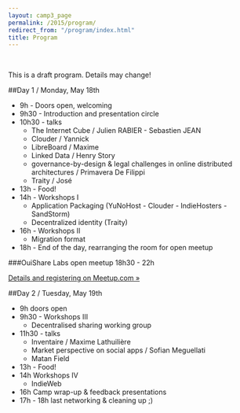 ```yaml
---
layout: camp3_page
permalink: /2015/program/
redirect_from: "/program/index.html"
title: Program
---
```


&nbsp;

This is a draft program. Details may change!

##Day 1 / Monday, May 18th

 - 9h   - Doors open, welcoming
 - 9h30 - Introduction and presentation circle
 - 10h30 - talks
   - The Internet Cube / Julien RABIER - Sebastien JEAN
   - Clouder / Yannick
   - LibreBoard / Maxime
   - Linked Data / Henry Story
   - governance-by-design &amp; legal challenges in online distributed architectures / Primavera De Filippi
   - Traity / José 
 - 13h - Food!
 - 14h - Workshops I
   - Application Packaging (YuNoHost - Clouder - IndieHosters - SandStorm)
   - Decentralized identity (Traity)
 - 16h - Workshops II
   - Migration format
 - 18h - End of the day, rearranging the room for open meetup

###OuiShare Labs open meetup 18h30 - 22h

[Details and registering on Meetup.com &raquo;](http://www.meetup.com/OuiShareLabs/events/222326906/)

##Day 2 / Tuesday, May 19th

 - 9h doors open
 - 9h30 - Workshops III
   - Decentralised sharing working group
 - 11h30 - talks
   - Inventaire / Maxime Lathuilière
   - Market perspective on social apps / Sofian Meguellati
   - Matan Field 
 - 13h - Food!
 - 14h Workshops IV
   - IndieWeb
 - 16h Camp wrap-up &amp; feedback presentations
 - 17h - 18h last networking &amp; cleaning up ;)

